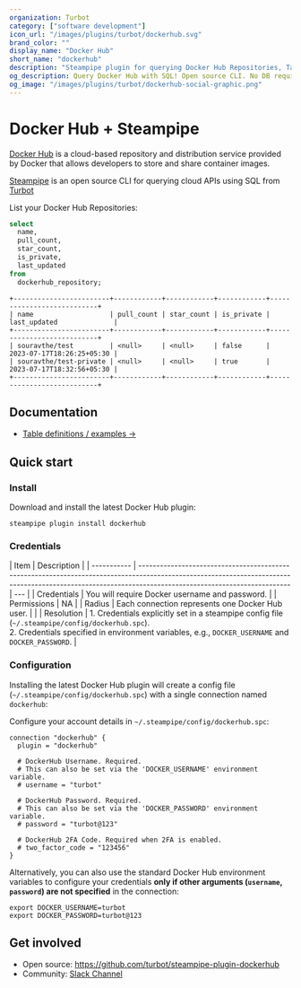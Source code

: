 ```yaml
---
organization: Turbot
category: ["software development"]
icon_url: "/images/plugins/turbot/dockerhub.svg"
brand_color: ""
display_name: "Docker Hub"
short_name: "dockerhub"
description: "Steampipe plugin for querying Docker Hub Repositories, Tags and other resources."
og_description: Query Docker Hub with SQL! Open source CLI. No DB required.
og_image: "/images/plugins/turbot/dockerhub-social-graphic.png"
---
```


# Docker Hub + Steampipe

[Docker Hub](https://hub.docker.com/) is a cloud-based repository and distribution service provided by Docker that allows developers to store and share container images.

[Steampipe](https://steampipe.io/) is an open source CLI for querying cloud APIs using SQL from [Turbot](https://turbot.com/)

List your Docker Hub Repositories:

```sql
select
  name,
  pull_count,
  star_count,
  is_private,
  last_updated
from
  dockerhub_repository;
```

```
+------------------------+------------+------------+------------+---------------------------+
| name                   | pull_count | star_count | is_private | last_updated              |
+------------------------+------------+------------+------------+---------------------------+
| souravthe/test         | <null>     | <null>     | false      | 2023-07-17T18:26:25+05:30 |
| souravthe/test-private | <null>     | <null>     | true       | 2023-07-17T18:32:56+05:30 |
+------------------------+------------+------------+------------+---------------------------+
```

## Documentation

- [Table definitions / examples →](https://hub.steampipe.io/plugins/turbot/dockerhub/tables)

## Quick start

### Install

Download and install the latest Docker Hub plugin:

```shell
steampipe plugin install dockerhub
```

### Credentials

| Item        | Description                                                                                                                                                                                            |
| ----------- | ------------------------------------------------------------------------------------------------------------------------------------------------------------------------------------------------------ | --- |
| Credentials | You will require Docker username and password.                                                                                                                                                         |
| Permissions | NA                                                                                                                                                                                                     |
| Radius      | Each connection represents one Docker Hub user.                                                                                                                                                        |     |
| Resolution  | 1. Credentials explicitly set in a steampipe config file (`~/.steampipe/config/dockerhub.spc`).<br />2. Credentials specified in environment variables, e.g., `DOCKER_USERNAME` and `DOCKER_PASSWORD`. |

### Configuration

Installing the latest Docker Hub plugin will create a config file (`~/.steampipe/config/dockerhub.spc`) with a single connection named `dockerhub`:

Configure your account details in `~/.steampipe/config/dockerhub.spc`:

```hcl
connection "dockerhub" {
  plugin = "dockerhub"

  # DockerHub Username. Required.
  # This can also be set via the 'DOCKER_USERNAME' environment variable.
  # username = "turbot"

  # DockerHub Password. Required.
  # This can also be set via the 'DOCKER_PASSWORD' environment variable.
  # password = "turbot@123"

  # DockerHub 2FA Code. Required when 2FA is enabled.
  # two_factor_code = "123456"
}
```

Alternatively, you can also use the standard Docker Hub environment variables to configure your credentials **only if other arguments (`username`, `password`) are not specified** in the connection:

```shell
export DOCKER_USERNAME=turbot
export DOCKER_PASSWORD=turbot@123
```

## Get involved

- Open source: https://github.com/turbot/steampipe-plugin-dockerhub
- Community: [Slack Channel](https://steampipe.io/community/join)
